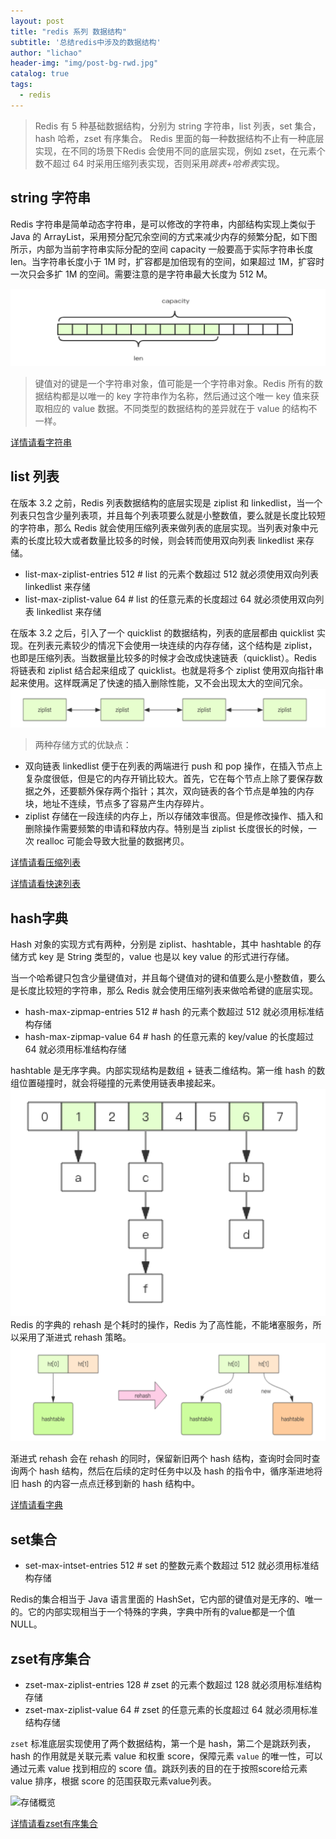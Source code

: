 ```yaml
---
layout: post
title: "redis 系列 数据结构"
subtitle: '总结redis中涉及的数据结构'
author: "lichao"
header-img: "img/post-bg-rwd.jpg"
catalog: true
tags:
  - redis 
---
```


> Redis 有 5 种基础数据结构，分别为 string 字符串，list 列表，set 集合，hash 哈希，zset 有序集合。 Redis 里面的每一种数据结构不止有一种底层实现，在不同的场景下Redis 会使用不同的底层实现，例如 zset，在元素个数不超过 64 时采用压缩列表实现，否则采用*跳表+哈希表*实现。

## string 字符串

Redis 字符串是简单动态字符串，是可以修改的字符串，内部结构实现上类似于 Java 的 ArrayList，采用预分配冗余空间的方式来减少内存的频繁分配，如下图所示，内部为当前字符串实际分配的空间 capacity 一般要高于实际字符串长度 len。当字符串长度小于 1M 时，扩容都是加倍现有的空间，如果超过 1M，扩容时一次只会多扩 1M 的空间。需要注意的是字符串最大长度为 512 M。

![动态字符串](/img/redis/string.png)

> 键值对的键是一个字符串对象，值可能是一个字符串对象。Redis 所有的数据结构都是以唯一的 key 字符串作为名称，然后通过这个唯一 key 值来获取相应的 value 数据。不同类型的数据结构的差异就在于 value 的结构不一样。

[详情请看字符串](https://bailing1992.github.io/2019/12/24/redis-%E7%B3%BB%E5%88%97-%E5%AD%97%E7%AC%A6%E4%B8%B2/)

## list 列表
在版本 3.2 之前，Redis 列表数据结构的底层实现是 ziplist 和 linkedlist，当一个列表只包含少量列表项，并且每个列表项要么就是小整数值，要么就是长度比较短的字符串，那么 Redis 就会使用压缩列表来做列表的底层实现。当列表对象中元素的长度比较大或者数量比较多的时候，则会转而使用双向列表 linkedlist 来存储。
* list-max-ziplist-entries 512  # list 的元素个数超过 512 就必须使用双向列表 linkedlist 来存储
* list-max-ziplist-value   64   # list 的任意元素的长度超过 64 就必须使用双向列表 linkedlist 来存储

在版本 3.2 之后，引入了一个 quicklist 的数据结构，列表的底层都由 quicklist 实现。在列表元素较少的情况下会使用一块连续的内存存储，这个结构是 ziplist，也即是压缩列表。当数据量比较多的时候才会改成快速链表（quicklist）。Redis 将链表和 ziplist 结合起来组成了 quicklist。也就是将多个 ziplist 使用双向指针串起来使用。这样既满足了快速的插入删除性能，又不会出现太大的空间冗余。
![快速列表简易图](/img/redis/快速列表简易图.png)

> 两种存储方式的优缺点：
* 双向链表 linkedlist 便于在列表的两端进行 push 和 pop 操作，在插入节点上复杂度很低，但是它的内存开销比较大。首先，它在每个节点上除了要保存数据之外，还要额外保存两个指针；其次，双向链表的各个节点是单独的内存块，地址不连续，节点多了容易产生内存碎片。
* ziplist 存储在一段连续的内存上，所以存储效率很高。但是修改操作、插入和删除操作需要频繁的申请和释放内存。特别是当 ziplist 长度很长的时候，一次 realloc 可能会导致大批量的数据拷贝。

[详情请看压缩列表](https://bailing1992.github.io/2019/12/24/redis-%E7%B3%BB%E5%88%97-%E5%8E%8B%E7%BC%A9%E5%88%97%E8%A1%A8/)

[详情请看快速列表](https://bailing1992.github.io/2019/12/24/redis-%E7%B3%BB%E5%88%97-%E5%BF%AB%E9%80%9F%E5%88%97%E8%A1%A8/)

## hash字典
Hash 对象的实现方式有两种，分别是 ziplist、hashtable，其中 hashtable 的存储方式 key 是 String 类型的，value 也是以 key value 的形式进行存储。

当一个哈希键只包含少量键值对，并且每个键值对的键和值要么是小整数值，要么是长度比较短的字符串，那么 Redis 就会使用压缩列表来做哈希键的底层实现。
* hash-max-zipmap-entries 512   # hash 的元素个数超过 512 就必须用标准结构存储
* hash-max-zipmap-value   64    # hash 的任意元素的 key/value 的长度超过 64 就必须用标准结构存储

hashtable 是无序字典。内部实现结构是数组 + 链表二维结构。第一维 hash 的数组位置碰撞时，就会将碰撞的元素使用链表串接起来。
![字典](/img/redis/字典.png)
Redis 的字典的 rehash 是个耗时的操作，Redis 为了高性能，不能堵塞服务，所以采用了渐进式 rehash 策略。
![字典rehash](/img/redis/字典rehash.png)

渐进式 rehash 会在 rehash 的同时，保留新旧两个 hash 结构，查询时会同时查询两个 hash 结构，然后在后续的定时任务中以及 hash 的指令中，循序渐进地将旧 hash 的内容一点点迁移到新的 hash 结构中。


[详情请看字典](https://bailing1992.github.io/2019/12/24/redis-%E7%B3%BB%E5%88%97-%E5%AD%97%E5%85%B8/)

## set集合

* set-max-intset-entries 512 # set 的整数元素个数超过 512 就必须用标准结构存储

Redis的集合相当于 Java 语言里面的 HashSet，它内部的键值对是无序的、唯一的。它的内部实现相当于一个特殊的字典，字典中所有的value都是一个值NULL。

## zset有序集合
* zset-max-ziplist-entries 128  # zset 的元素个数超过 128 就必须用标准结构存储
* zset-max-ziplist-value   64   # zset 的任意元素的长度超过 64 就必须用标准结构存储

```zset``` 标准底层实现使用了两个数据结构，第一个是 hash，第二个是跳跃列表，hash 的作用就是关联元素 value 和权重 score，保障元素 ```value``` 的唯一性，可以通过元素 value 找到相应的 score 值。跳跃列表的目的在于按照score给元素 value 排序，根据 score 的范围获取元素value列表。

![存储概览](/img/redis/zset存储结构.png)

[详情请看zset有序集合](https://bailing1992.github.io/2019/12/24/redis-%E7%B3%BB%E5%88%97-%E8%B7%B3%E8%B7%83%E5%88%97%E8%A1%A8/)
